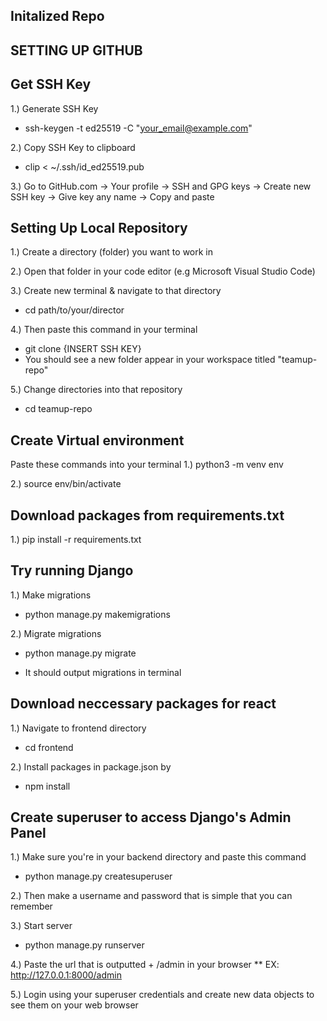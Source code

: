 ## Initalized Repo

## SETTING UP GITHUB

## Get SSH Key

1.) Generate SSH Key
* ssh-keygen -t ed25519 -C "your_email@example.com"

2.) Copy SSH Key to clipboard
*  clip < ~/.ssh/id_ed25519.pub

3.) Go to GitHub.com -> Your profile -> SSH and GPG keys -> Create new SSH key -> Give key any name -> Copy and paste

## Setting Up Local Repository

1.) Create a directory (folder) you want to work in

2.) Open that folder in your code editor (e.g Microsoft Visual Studio Code)

3.) Create new terminal & navigate to that directory
* cd path/to/your/director

4.) Then paste this command in your terminal
* git clone {INSERT SSH KEY}
* You should see a new folder appear in your workspace titled "teamup-repo"

5.) Change directories into that repository
* cd teamup-repo

## Create Virtual environment

Paste these commands into your terminal
1.) python3 -m venv env 

2.) source env/bin/activate

## Download packages from requirements.txt

1.) pip install -r requirements.txt

## Try running Django

1.) Make migrations
* python manage.py makemigrations

2.) Migrate migrations
* python manage.py migrate

* It should output migrations in terminal

## Download neccessary packages for react

1.) Navigate to frontend directory
* cd frontend

2.) Install packages in package.json by
* npm install


## Create superuser to access Django's Admin Panel

1.) Make sure you're in your backend directory and paste this command
* python manage.py createsuperuser

2.) Then make a username and password that is simple that you can remember

3.) Start server 
* python manage.py runserver

4.) Paste the url that is outputted + /admin in your browser
** EX: http://127.0.0.1:8000/admin

5.) Login using your superuser credentials and create new data objects to see them on your web browser

